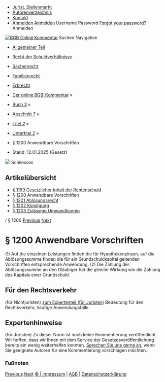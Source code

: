   * [Jurist. Stellenmarkt](https://bgb.kommentar.de/Buch-3/Abschnitt-7/Titel-2/Untertitel-2/</job-board> "Jurist. Stellenmarkt")
  * [Autorenverzeichnis](https://bgb.kommentar.de/Buch-3/Abschnitt-7/Titel-2/Untertitel-2/</Autorenverzeichnis> "Autorenverzeichnis")
  * [Kontakt](https://bgb.kommentar.de/Buch-3/Abschnitt-7/Titel-2/Untertitel-2/</Kontakt>)
  * [Anmelden](https://bgb.kommentar.de/Buch-3/Abschnitt-7/Titel-2/Untertitel-2/<#login> "show login form") [Anmelden](https://bgb.kommentar.de/Buch-3/Abschnitt-7/Titel-2/Untertitel-2/<#> "hide login form") Username Password
[Forgot your password?](https://bgb.kommentar.de/Buch-3/Abschnitt-7/Titel-2/Untertitel-2/</user/forgotpassword>) Anmelden 


[![BGB Online Kommentar](https://bgb.kommentar.de/extension/bgb/design/bgb/images/logo.png)](https://bgb.kommentar.de/Buch-3/Abschnitt-7/Titel-2/Untertitel-2/</> "BGB Online Kommentar")
Suchen
Navigation
  * [Allgemeiner Teil](https://bgb.kommentar.de/Buch-3/Abschnitt-7/Titel-2/Untertitel-2/</Buch-1>)
  * [Recht der Schuldverhältnisse](https://bgb.kommentar.de/Buch-3/Abschnitt-7/Titel-2/Untertitel-2/</Buch-2>)
  * [Sachenrecht](https://bgb.kommentar.de/Buch-3/Abschnitt-7/Titel-2/Untertitel-2/</Buch-3>)
  * [Familienrecht](https://bgb.kommentar.de/Buch-3/Abschnitt-7/Titel-2/Untertitel-2/</Buch-4>)
  * [Erbrecht](https://bgb.kommentar.de/Buch-3/Abschnitt-7/Titel-2/Untertitel-2/</Buch-5>)


  * [Der online BGB-Kommentar](https://bgb.kommentar.de/Buch-3/Abschnitt-7/Titel-2/Untertitel-2/</>) »
  * [Buch 3](https://bgb.kommentar.de/Buch-3/Abschnitt-7/Titel-2/Untertitel-2/</Buch-3>) »
  * [Abschnitt 7](https://bgb.kommentar.de/Buch-3/Abschnitt-7/Titel-2/Untertitel-2/</Buch-3/Abschnitt-7>) »
  * [Titel 2](https://bgb.kommentar.de/Buch-3/Abschnitt-7/Titel-2/Untertitel-2/</Buch-3/Abschnitt-7/Titel-2>) »
  * [Untertitel 2](https://bgb.kommentar.de/Buch-3/Abschnitt-7/Titel-2/Untertitel-2/</Buch-3/Abschnitt-7/Titel-2/Untertitel-2>) »
  * § 1200 Anwendbare Vorschriften 
  * Stand: 12.01.2025 (Gesetz) 


![](https://vg01.met.vgwort.de/na/1c9909529ead4f509072c06d9081a7d5)
Schliessen 
## Artikelübersicht
  * [ § 1199 Gesetzlicher Inhalt der Rentenschuld ](https://bgb.kommentar.de/Buch-3/Abschnitt-7/Titel-2/Untertitel-2/</Buch-3/Abschnitt-7/Titel-2/Untertitel-2/Gesetzlicher-Inhalt-der-Rentenschuld>)
  * § 1200 Anwendbare Vorschriften 
  * [ § 1201 Ablösungsrecht ](https://bgb.kommentar.de/Buch-3/Abschnitt-7/Titel-2/Untertitel-2/</Buch-3/Abschnitt-7/Titel-2/Untertitel-2/Abloesungsrecht>)
  * [ § 1202 Kündigung ](https://bgb.kommentar.de/Buch-3/Abschnitt-7/Titel-2/Untertitel-2/</Buch-3/Abschnitt-7/Titel-2/Untertitel-2/Kuendigung>)
  * [ § 1203 Zulässige Umwandlungen ](https://bgb.kommentar.de/Buch-3/Abschnitt-7/Titel-2/Untertitel-2/</Buch-3/Abschnitt-7/Titel-2/Untertitel-2/Zulaessige-Umwandlungen>)


/ § 1200 
[Previous](https://bgb.kommentar.de/Buch-3/Abschnitt-7/Titel-2/Untertitel-2/</Buch-3/Abschnitt-7/Titel-2/Untertitel-2/Gesetzlicher-Inhalt-der-Rentenschuld> "§ 1199 Gesetzlicher Inhalt der Rentenschuld") [Next](https://bgb.kommentar.de/Buch-3/Abschnitt-7/Titel-2/Untertitel-2/</Buch-3/Abschnitt-7/Titel-2/Untertitel-2/Abloesungsrecht> "§ 1201 Ablösungsrecht")
# § 1200 Anwendbare Vorschriften
(1) Auf die einzelnen Leistungen finden die für Hypothekenzinsen, auf die Ablösungssumme finden die für ein Grundschuldkapital geltenden Vorschriften entsprechende Anwendung.
(2) Die Zahlung der Ablösungssumme an den Gläubiger hat die gleiche Wirkung wie die Zahlung des Kapitals einer Grundschuld.
## Für den Rechtsverkehr 
(für Nichtjuristen)
[zum Expertenteil (für Juristen)](https://bgb.kommentar.de/Buch-3/Abschnitt-7/Titel-2/Untertitel-2/<#expertenhinweise>)
Bedeutung für den Rechtsverkehr, häufige Anwendungsfälle
## Expertenhinweise
(für Juristen)
Zu dieser Norm ist noch keine Kommentierung veröffentlicht. Wir hoffen, dass wir Ihnen mit dem Service der Gesetzesveröffentlichung bereits ein wenig weiterhelfen konnten. [Sprechen Sie uns gerne an](https://bgb.kommentar.de/Buch-3/Abschnitt-7/Titel-2/Untertitel-2/</Kontakt>), wenn Sie geeignete Autoren für eine Kommentierung vorschlagen möchten. 
### Fußnoten
[Previous](https://bgb.kommentar.de/Buch-3/Abschnitt-7/Titel-2/Untertitel-2/</Buch-3/Abschnitt-7/Titel-2/Untertitel-2/Gesetzlicher-Inhalt-der-Rentenschuld> "§ 1199 Gesetzlicher Inhalt der Rentenschuld") [Next](https://bgb.kommentar.de/Buch-3/Abschnitt-7/Titel-2/Untertitel-2/</Buch-3/Abschnitt-7/Titel-2/Untertitel-2/Abloesungsrecht> "§ 1201 Ablösungsrecht")
[© | Impressum](https://bgb.kommentar.de/Buch-3/Abschnitt-7/Titel-2/Untertitel-2/</Kontakt>) | [AGB](https://bgb.kommentar.de/Buch-3/Abschnitt-7/Titel-2/Untertitel-2/</AGB>) | [Datenschutzerklärung](https://bgb.kommentar.de/Buch-3/Abschnitt-7/Titel-2/Untertitel-2/</Datenschutzerklaerung-fuer-Leser>)
